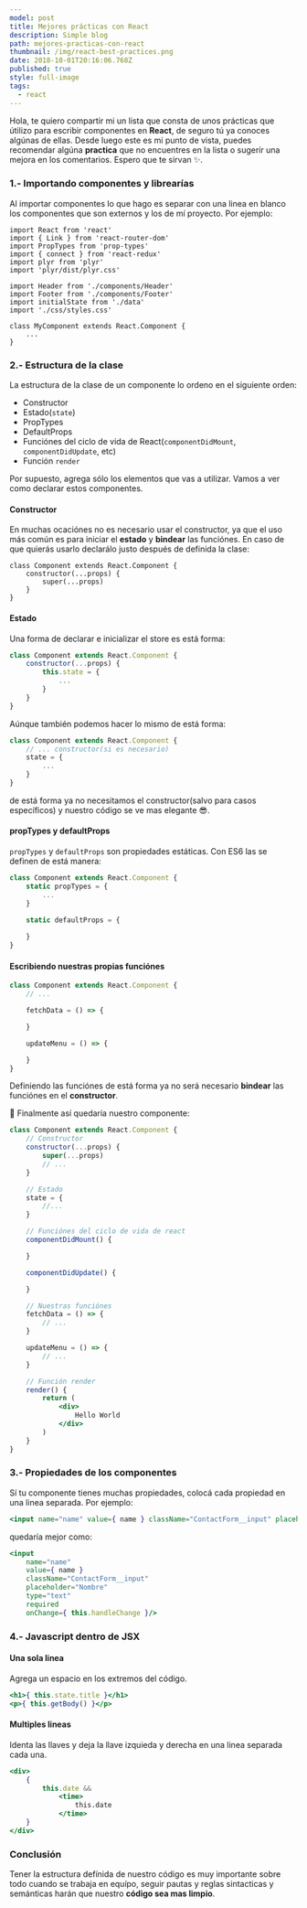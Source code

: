 ```yaml
---
model: post
title: Mejores prácticas con React
description: Simple blog
path: mejores-practicas-con-react
thumbnail: /img/react-best-practices.png
date: 2018-10-01T20:16:06.768Z
published: true
style: full-image
tags:
  - react
---
```

Hola, te quiero compartir mi un lista que consta de unos prácticas que útilizo para escribir componentes en **React**, de seguro tú ya conoces algúnas de ellas. Desde luego este es mi punto de vista, puedes recomendar algúna **practica** que no encuentres  en la lista o sugerír una mejora en los comentarios. 
Espero que te sirvan :sparkles:.

### 1.- Importando componentes y librearías
Al importar componentes lo que hago es separar con una linea en blanco los componentes que son externos y los de mí proyecto. Por ejemplo:
```jsx{numberLines: true}{1,2,4-5}
import React from 'react'
import { Link } from 'react-router-dom'
import PropTypes from 'prop-types'
import { connect } from 'react-redux'
import plyr from 'plyr'
import 'plyr/dist/plyr.css'

import Header from './components/Header'
import Footer from './components/Footer'
import initialState from './data'
import './css/styles.css'

class MyComponent extends React.Component {
	...
}
```

### 2.- Estructura de la clase
La estructura de la clase de un componente lo ordeno en el siguiente orden:
* Constructor
* Estado(`state`)
* PropTypes
* DefaultProps
* Funciónes del ciclo de vida de React(`componentDidMount`, `componentDidUpdate`, etc)
* Función `render`

Por supuesto, agrega sólo los elementos que vas a utilizar.
Vamos a ver como declarar estos componentes.

#### Constructor
En muchas ocaciónes no es necesario usar el constructor, ya que el uso más común es para iniciar el **estado** y **bindear** las funciónes. En caso de que quierás usarlo declarálo justo después de definida la clase:
```jsx{numberLines: true}
class Component extends React.Component {
	constructor(...props) {
		super(...props)
	}
}
```


#### Estado
Una forma de declarar e inicializar el store es está forma:
```jsx
class Component extends React.Component {
	constructor(...props) {		
		this.state = {
			...
		}
	}
}
```
Aúnque también podemos hacer lo mismo de está forma:
```jsx
class Component extends React.Component {
	// ... constructor(si es necesario)
	state = {
		...
	}
}
```
de está forma ya no necesitamos el constructor(salvo para casos específicos) y nuestro código se ve mas elegante :sunglasses:.

#### propTypes y defaultProps
`propTypes` y `defaultProps` son propiedades estáticas. Con ES6 las se definen de está manera:
```jsx
class Component extends React.Component {
	static propTypes = {
		...
	}

	static defaultProps = {
		
	}
}
```


#### Escribiendo nuestras propias funciónes
```jsx
class Component extends React.Component {
	// ...

	fetchData = () => {

	}

	updateMenu = () => {

	}
}
```
Definiendo las funciónes de está forma ya no será necesario **bindear** las funciónes en el **constructor**.

:tada: Finalmente así quedaría nuestro componente:
```jsx
class Component extends React.Component {
	// Constructor
	constructor(...props) {		
		super(...props)	
		// ...
	}

	// Estado
	state = {
		//...
	}

	// Funciónes del ciclo de vida de react
	componentDidMount() {

	}

	componentDidUpdate() {

	}

	// Nuestras funciónes
	fetchData = () => {
		// ...
	}

	updateMenu = () => {
		// ...
	}

	// Función render
	render() {
		return (
			<div>
				Hello World
			</div>
		)
	}
}
```

### 3.- Propiedades de los componentes
Sí tu componente tienes muchas propiedades, colocá cada propiedad en una linea separada.
Por ejemplo:
```jsx
<input name="name" value={ name } className="ContactForm__input" placeholder="Nombre" type="text" required onChange={ this.handleChange }/>
```
quedaría mejor como:
```jsx
<input 
	name="name" 
	value={ name } 
	className="ContactForm__input" 
	placeholder="Nombre" 
	type="text" 
	required 
	onChange={ this.handleChange }/>
```

### 4.- Javascript dentro de JSX

#### Una sola linea
Agrega un espacio en los extremos del código.
```jsx
<h1>{ this.state.title }</h1>
<p>{ this.getBody() }</p>
```
#### Multiples lineas
Identa las llaves y deja la llave izquieda y derecha en una linea separada cada una.
```jsx
<div>
	{
		this.date &&
			<time>
				this.date
			</time>
	}
</div>
```

### Conclusión
Tener la estructura defínida de nuestro código es muy importante sobre todo cuando se trabaja en equípo, seguir pautas y reglas sintacticas y semánticas harán que nuestro **código sea mas limpio**.
